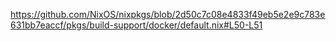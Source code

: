 

https://github.com/NixOS/nixpkgs/blob/2d50c7c08e4833f49eb5e2e9c783e631bb7eaccf/pkgs/build-support/docker/default.nix#L50-L51